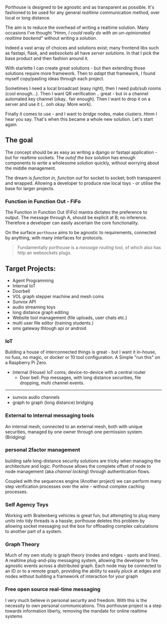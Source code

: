 

Porthouse is designed to be agnostic and as transparent as possible.
It's fashioned to be used for any general _realtime_ communication method, over local or long distance.

The aim is to reduce the overhead of writing a realtime solution. Many occasions I've thought _"Hmm, I could really do with an un-opinionated realtime backend"_ without writing a _solution_.

Indeed a vast array of choices and solutions exist; many frontend libs such as fastapi, flask, and _websockets_ all have _server solutions_. In that I pick the base product and then fashion around it.

With starlette I can create great solutions - but then extending those solutions require more framework. Then to _adapt_ that framework, I found myself copy/pasting ideas through each project.

Sometimes I need a local broadcast (easy right), then I need pub/sub rooms (cool enough...). Then I want QR verification .. great - but in a channel automated key channel (okay.. fair enough). Then I want to drop it on a server and use it (.. ooh okay. More work).

Finally it comes to use - and I want to _bridge_ nodes, make clusters. _Hmm_ I hear you say. That's when this became a whole new solution. Let's start again.


## The goal

The concept should be as easy as writing a django or fastapi application - but for realtime sockets.
The _outof the box_ solution has enough components to write a wholesome solution quickly, without worrying about the middle management.

The dream is _function in_, _function out_ for socket to socket; both transparent and wrapped. Allowing a developer to produce _raw_ local toys - or utilise the base for larger projects.

### Function in Function Out - FiFo

The Function in Function Out (FiFo) mantra dictates the preference to output. The message through A, should be explicit at B; no inference. Therefore a developer can easily ascertain the core functionality.

On the surface `porthouse` aims to be agnostic to requirements, connected by anything, with many interfaces for protocols.

> Fundamentally porthouse is a _message routing_ tool, of which also has http an websockets plugs.


## Target Projects:

+ Agent Programming
+ Internal IoT
+ Doorbell
+ VOL graph stepper machine and mesh coms
+ Sunvox API
+ audio streaming toys
+ long distance graph editing
+ Website tool management (file uploads, user chats etc.)
+ multi user file editor (training students.)
+ sms gateway
    thtough api or android

### IoT

Building a house of interconnected things is great - but I want it in-house, no fuss, no magic, or _docker_ or 10 tool configuration. A Simple "run this" on a Raspberry Pi Zero.

+ Internal (House) IoT coms; device-to-device with a central router
    + Door bell: Pop messages, with long distance securities, file dropping, multi channel events.


---

+ sunvox audio channels
+ graph to graph (long distance) bridging


### External to internal messaging tools

An internal mesh, connected to an external mesh, both with unique securities, managed by one owner through one permission system. (Bridging)


### personal 2factor management

building safe long-distance security solutions are tricky when managing the architecture and logic. Porthouse allows the complete offset of node to node management (aka _channel locking_) through authentication flows.

Coupled with the sequences engine (Another project) we can perform many step verification processes over the wire - without complex caching processes.


### Self Agency Toys

Working with Braitenberg vehicles is great fun; but attempting to plug many _units_ into tidy threads is a hassle; porthouse deletes this problem by allowing socket messaging out the box for offloading complex calculations to another part of a system.

### Graph Theory

Much of my own study is graph theory (nodes and edges  - spots and lines).
A realtime plug-and-play messaging system, allowing the developer to fire agnostic events across a distributed graph. Each node may be connected to an ID or to a remote graph, providing the ability to easily _pluck_ at edges and nodes without building a framework of interaction for your graph


### Free open source real-time messaging

I very much believe in personal security and freedom. With this is the necessity to own personal communications. This porthouse project is a step towards information liberty, removing the mandate for online realtime systems